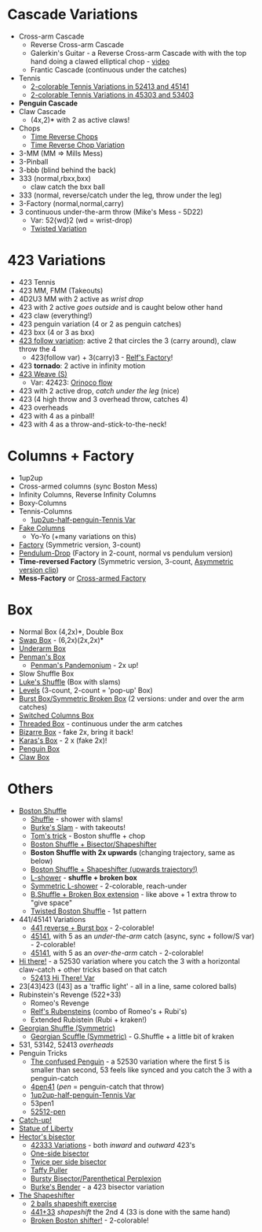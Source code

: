# Cascade Variations

- Cross-arm Cascade
  - Reverse Cross-arm Cascade
  - Galerkin's Guitar - a Reverse Cross-arm Cascade with with the top hand doing a clawed elliptical chop - [video](https://www.instagram.com/p/CABUBdKgxwx/)
  - Frantic Cascade (continuous under the catches)
- Tennis
  - [2-colorable Tennis Variations in 52413 and 45141](https://www.instagram.com/p/B_mNs8_g81n/)
  - [2-colorable Tennis Variations in 45303 and 53403](https://www.instagram.com/p/CCTnR_agkrL/)
- **Penguin Cascade**
- Claw Cascade
  - (4x,2)\* with 2 as active claws!
- Chops
  - [Time Reverse Chops](https://www.instagram.com/p/CBD2byIAY7J/)
  - [Time Reverse Chop Variation](https://youtu.be/MFpF8N_rHOE?t=323)
- 3-MM (MM => Mills Mess)
- 3-Pinball
- 3-bbb (blind behind the back)
- 333 (normal,rbxx,bxx)
  - claw catch the bxx ball
- 333 (normal, reverse/catch under the leg, throw under the leg)
- 3-Factory (normal,normal,carry)
- 3 continuous under-the-arm throw (Mike's Mess - 5D22)
  - Var: 52{wd}2 (wd = wrist-drop)
  - [Twisted Variation](https://youtu.be/QcLKwgk2pZ8?t=165)

# 423 Variations

- 423 Tennis
- 423 MM, FMM (Takeouts)
- 4D2U3 MM with 2 active as *wrist drop*
- 423 with 2 active *goes outside* and is caught below other hand
- 423 claw (everything!)
- 423 penguin variation (4 or 2 as penguin catches)
- 423 bxx (4 or 3 as bxx)
- [423 follow variation](https://youtu.be/bQvlinPcW8c?t=80): active 2 that circles the 3 (carry around), claw throw the 4
  - 423(follow var) + 3(carry)3 - [Relf's Factory](http://www.libraryofjuggling.com/Tricks/3balltricks/Relf'sFactory.html)!
- 423 **tornado**: 2 active in infinity motion
- [423 Weave (S)](http://www.libraryofjuggling.com/Tricks/3balltricks/Weave.html)
  - Var: 42423: [Orinoco flow](http://www.libraryofjuggling.com/Tricks/3balltricks/OrinocoFlow.html)
- 423 with 2 active drop, *catch under the leg* (nice)
- 423 (4 high throw and 3 overhead throw, catches 4)
- 423 overheads
- 423 with 4 as a pinball!
- 423 with 4 as a throw-and-stick-to-the-neck!

# Columns + Factory

- 1up2up
- Cross-armed columns (sync Boston Mess)
- Infinity Columns, Reverse Infinity Columns
- Boxy-Columns
- Tennis-Columns
  - [1up2up-half-penguin-Tennis Var](https://www.instagram.com/p/CAQ2qu9ACmI/)
- [Fake Columns](https://youtu.be/U6wti1TvDpc?t=185)
  - Yo-Yo (+many variations on this)
- [Factory](https://youtu.be/U6wti1TvDpc?t=360) (Symmetric version, 3-count)
- [Pendulum-Drop](https://youtu.be/U6wti1TvDpc?t=390) (Factory in 2-count, normal vs pendulum version)
- **Time-reversed Factory** (Symmetric version, 3-count, [Asymmetric version clip](https://youtu.be/U6wti1TvDpc?t=755))
- **Mess-Factory** or [Cross-armed Factory](https://youtu.be/U6wti1TvDpc?t=663)

# Box

- Normal Box (4,2x)\*, Double Box
- [Swap Box](http://www.libraryofjuggling.com/Tricks/3balltricks/SwapBox.html) - (6,2x)(2x,2x)\*
- [Underarm Box](http://www.libraryofjuggling.com/Tricks/3balltricks/UnderarmBox.html)
- [Penman's Box](http://www.libraryofjuggling.com/Tricks/3balltricks/Penman'sBox.html)
  - [Penman's Pandemonium](http://www.libraryofjuggling.com/Tricks/3balltricks/Penman'sPandemonium.html) - 2x up!
- Slow Shuffle Box
- [Luke's Shuffle](http://www.libraryofjuggling.com/Tricks/3balltricks/Luke'sShuffle.html) (Box with slams)
- [Levels](http://www.libraryofjuggling.com/Tricks/3balltricks/Levels.html) (3-count, 2-count = 'pop-up' Box)
- [Burst Box/Symmetric Broken Box](http://www.libraryofjuggling.com/Tricks/3balltricks/BurstBox.html) (2 versions: under and over the arm catches)
- [Switched Columns Box](http://www.libraryofjuggling.com/Tricks/3balltricks/SwitchedBox.html)
- [Threaded Box](http://www.libraryofjuggling.com/Tricks/3balltricks/ThreadedBox.html) - continuous under the arm catches
- [Bizarre Box](http://www.libraryofjuggling.com/Tricks/3balltricks/BizarreBox.html) - fake 2x, bring it back!
- [Karas's Box](http://www.libraryofjuggling.com/Tricks/3balltricks/Karas'Box.html) - 2 x (fake 2x)!
- [Penguin Box](https://www.instagram.com/tv/B-PblMDAD9A)
- [Claw Box](TODO)

# Others

- [Boston Shuffle](http://www.libraryofjuggling.com/Tricks/3balltricks/BostonShuffle.html)
  - [Shuffle](http://www.libraryofjuggling.com/Tricks/3balltricks/Shuffle.html) - shower with slams!
  - [Burke's Slam](http://www.libraryofjuggling.com/Tricks/3balltricks/Burke'sSlam.html) - with takeouts!
  - [Tom's trick](http://www.libraryofjuggling.com/Tricks/3balltricks/Tom'sTrick.html) - Boston shuffle + chop
  - [Boston Shuffle + Bisector/Shapeshifter](https://www.instagram.com/tv/B_s_40TgB1f/)
  - **Boston Shuffle with 2x upwards** (changing trajectory, same as below)
  - [Boston Shuffle + Shapeshifter (upwards trajectory!)](https://youtu.be/FzFEtSLN5Cg?t=66)
  - [L-shower](https://www.instagram.com/p/CAHQAqbgm6y/) - **shuffle + broken box**
  - [Symmetric L-shower](https://youtu.be/bQvlinPcW8c?t=28) - 2-colorable, reach-under
  - [B.Shuffle + Broken Box extension](https://youtu.be/MFpF8N_rHOE?t=176) - like above + 1 extra throw to "give space"
  - [Twisted Boston Shuffle](https://www.instagram.com/p/CBFzuH4A3xc/) - 1st pattern
- 441/45141 Variations
  - [441 reverse + Burst box](https://youtu.be/J67qbuuZ85I) - 2-colorable!
  - [45141](https://www.instagram.com/p/CAVP8axglaG/), with 5 as an *under-the-arm* catch (async, sync + follow/S var) - 2-colorable!
  - [45141](https://youtu.be/svtqDpN6i78?t=361), with 5 as an *over-the-arm* catch - 2-colorable!
- [Hi there!](https://www.instagram.com/tv/B-9bbRbgvHc/) - a 52530 variation where you catch the 3 with a horizontal claw-catch + other tricks based on that catch
  - [52413 Hi There! Var](https://www.instagram.com/p/CAIhBlvg_Jn/)
- 23[43]423 ([43] as a 'traffic light' - all in a line, same colored balls)
- Rubinstein's Revenge (522+33)
  - Romeo's Revenge
  - [Relf's Rubensteins](http://www.libraryofjuggling.com/Tricks/3balltricks/Relf'sRubensteins.html) (combo of Romeo's + Rubi's)
  - Extended Rubistein (Rubi + kraken!)
- [Georgian Shuffle (Symmetric)](https://youtu.be/HgiMI46j0WY?t=307)
  - [Georgian Scuffle (Symmetric)](https://youtu.be/HgiMI46j0WY?t=491) - G.Shuffle + a little bit of kraken
- 531, 53142, 52413 *overheads*
- Penguin Tricks
  - [The confused Penguin](https://www.instagram.com/tv/B-FFADRAcWn/) - a 52530 variation where the first 5 is smaller than second, 53 feels like synced and you catch the 3 with a penguin-catch
  - [4pen41](https://www.instagram.com/p/B-PblMDAD9A) (*pen* = penguin-catch that throw)
  - [1up2up-half-penguin-Tennis Var](https://www.instagram.com/p/CAQ2qu9ACmI/)
  - 53pen1
  - [52512-pen](https://www.instagram.com/p/CCSAJ98AeGB/)
- [Catch-up!](https://www.instagram.com/p/CCSAyt7gWvg/)
- [Statue of Liberty](http://www.libraryofjuggling.com/Tricks/3balltricks/StatueofLiberty.html)
- [Hector's bisector](https://www.youtube.com/watch?v=BQC9Q2wKPsA)
  - [42333 Variations](https://youtu.be/BQC9Q2wKPsA?t=13) - both *inward* and *outward* 423's
  - [One-side bisector](https://youtu.be/BQC9Q2wKPsA?t=230)
  - [Twice per side bisector](https://youtu.be/BQC9Q2wKPsA?t=241)
  - [Taffy Puller](https://youtu.be/BQC9Q2wKPsA?t=299)
  - [Bursty Bisector/Parenthetical Perplexion](https://youtu.be/QyQ9pNvy4bY?t=24)
  - [Burke's Bender](https://www.instagram.com/p/B_TmCCQgUVs/) - a 423 bisector variation
- [The Shapeshifter](https://www.youtube.com/watch?v=Wrbzlipw0gA)
  - [2 balls shapeshift exercise](https://www.instagram.com/p/B_nbUe1gYBf/)
  - [441+33](https://www.instagram.com/p/B_N0FyTA2qx/) *shapeshift* the 2nd 4 (33 is done with the same hand)
  - [Broken Boston shifter!](https://youtu.be/svtqDpN6i78?t=46) - 2-colorable!

